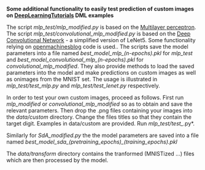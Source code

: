 **Some additional functionality to easily test prediction of custom images on [DeepLearningTutorials](http://deeplearning.net/tutorial/) DML examples**

The script *mlp_test/mlp_modified.py* is based on the [Multilayer perceptron](https://github.com/lisa-lab/DeepLearningTutorials/blob/master/code/mlp.py).
The script *mlp_test/convolutional_mlp_modified.py* is based on the [Deep Convolutional Network](https://github.com/lisa-lab/DeepLearningTutorials/blob/master/code/convolutional_mlp.py) - a simplified version of LeNet5.
Some functionality relying on [openmachinesblog](https://github.com/openmachinesblog/tensorflow-mnist/blob/master/mnist.py) code is used..
The scripts save the model parameters into a file named *best_model_mlp_(n-epochs).pkl* for *mlp_test* and *best_model_convolutional_mlp_(n-epochs).pkl* for *convolutional_mlp_modified*.
They also provide methods to load the saved parameters into the model and make predictions on custom images as well as onimages from the MNIST set.
The usage is illustrated in *mlp_test/test_mlp.py* and *mlp_test/test_lenet.py* respectively.

In order to test your own custom images, proceed as follows.
First run *mlp_modified* or *convolutional_mlp_modified* so as to obtain and save the relevant parameters.
Then drop the .png files containing your images into the *data/custom* directory.
Change the files titles so that they contain the target digit. Examples in data/custom are provided.
Run *mlp_test/test_*.py*.

Similarly for *SdA_modified.py* the the model parameters are saved into a file named *best_model_sda_(pretraining_epochs)_(training_epochs).pkl*

The *data/transform* directory contains the tranformed (MNISTized ...) files which are then processed by the model.